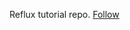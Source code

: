 Reflux tutorial repo. <a href="http://teropa.info/blog/2015/09/10/full-stack-redux-tutorial.html">Follow</a>

